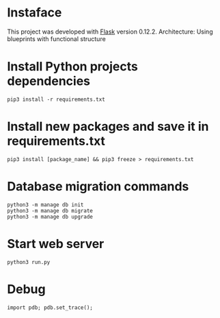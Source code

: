 # Instaface

This project was developed with [Flask](http://flask.pocoo.org) version 0.12.2.
Architecture: Using blueprints with functional structure

# Install Python projects dependencies

```
pip3 install -r requirements.txt
```

# Install new packages and save it in requirements.txt

```
pip3 install [package_name] && pip3 freeze > requirements.txt
```

# Database migration commands

```
python3 -m manage db init
python3 -m manage db migrate
python3 -m manage db upgrade
```

# Start web server

```
python3 run.py
```

# Debug

```
import pdb; pdb.set_trace();
```
